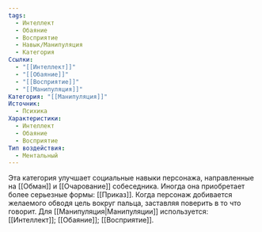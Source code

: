 ```yaml
---
tags:
  - Интеллект
  - Обаяние
  - Восприятие
  - Навык/Манипуляция
  - Категория
Ссылки:
  - "[[Интеллект]]"
  - "[[Обаяние]]"
  - "[[Восприятие]]"
  - "[[Манипуляция]]"
Категория: "[[Манипуляция]]"
Источник:
  - Психика
Характеристики:
  - Интеллект
  - Обаяние
  - Восприятие
Тип воздействия:
  - Ментальный
---
```

Эта категория улучшает социальные навыки персонажа, направленные на [[Обман]] и [[Очарование]] собеседника. Иногда она приобретает более серьезные формы: [[Приказ]]. Когда персонаж добивается желаемого обводя цель вокруг пальца, заставляя поверить в то что говорит. Для [[Манипуляция|Манипуляции]] используется: [[Интеллект]]; [[Обаяние]]; [[Восприятие]]. 